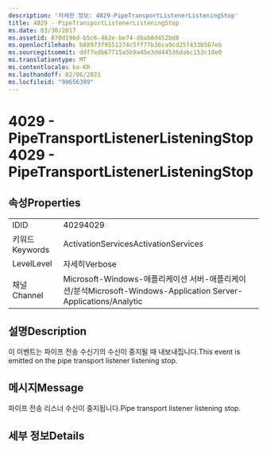 ```yaml
---
description: '자세한 정보: 4029-PipeTransportListenerListeningStop'
title: 4029 - PipeTransportListenerListeningStop
ms.date: 03/30/2017
ms.assetid: 870d196d-b5c6-462e-be74-d6ab0d452bd0
ms.openlocfilehash: b88973f9551274c5ff77b36ca9cd25f433b567eb
ms.sourcegitcommit: ddf7edb67715a5b9a45e3dd44536dabc153c1de0
ms.translationtype: MT
ms.contentlocale: ko-KR
ms.lasthandoff: 02/06/2021
ms.locfileid: "99656399"
---
```

# <a name="4029---pipetransportlistenerlisteningstop"></a><span data-ttu-id="1ada9-103">4029 - PipeTransportListenerListeningStop</span><span class="sxs-lookup"><span data-stu-id="1ada9-103">4029 - PipeTransportListenerListeningStop</span></span>

## <a name="properties"></a><span data-ttu-id="1ada9-104">속성</span><span class="sxs-lookup"><span data-stu-id="1ada9-104">Properties</span></span>  
  
|||  
|-|-|  
|<span data-ttu-id="1ada9-105">ID</span><span class="sxs-lookup"><span data-stu-id="1ada9-105">ID</span></span>|<span data-ttu-id="1ada9-106">4029</span><span class="sxs-lookup"><span data-stu-id="1ada9-106">4029</span></span>|  
|<span data-ttu-id="1ada9-107">키워드</span><span class="sxs-lookup"><span data-stu-id="1ada9-107">Keywords</span></span>|<span data-ttu-id="1ada9-108">ActivationServices</span><span class="sxs-lookup"><span data-stu-id="1ada9-108">ActivationServices</span></span>|  
|<span data-ttu-id="1ada9-109">Level</span><span class="sxs-lookup"><span data-stu-id="1ada9-109">Level</span></span>|<span data-ttu-id="1ada9-110">자세히</span><span class="sxs-lookup"><span data-stu-id="1ada9-110">Verbose</span></span>|  
|<span data-ttu-id="1ada9-111">채널</span><span class="sxs-lookup"><span data-stu-id="1ada9-111">Channel</span></span>|<span data-ttu-id="1ada9-112">Microsoft-Windows-애플리케이션 서버-애플리케이션/분석</span><span class="sxs-lookup"><span data-stu-id="1ada9-112">Microsoft-Windows-Application Server-Applications/Analytic</span></span>|  
  
## <a name="description"></a><span data-ttu-id="1ada9-113">설명</span><span class="sxs-lookup"><span data-stu-id="1ada9-113">Description</span></span>  

 <span data-ttu-id="1ada9-114">이 이벤트는 파이프 전송 수신기의 수신이 중지될 때 내보내집니다.</span><span class="sxs-lookup"><span data-stu-id="1ada9-114">This event is emitted on the pipe transport listener listening stop.</span></span>  
  
## <a name="message"></a><span data-ttu-id="1ada9-115">메시지</span><span class="sxs-lookup"><span data-stu-id="1ada9-115">Message</span></span>  

 <span data-ttu-id="1ada9-116">파이프 전송 리스너 수신이 중지됩니다.</span><span class="sxs-lookup"><span data-stu-id="1ada9-116">Pipe transport listener listening stop.</span></span>  
  
## <a name="details"></a><span data-ttu-id="1ada9-117">세부 정보</span><span class="sxs-lookup"><span data-stu-id="1ada9-117">Details</span></span>
